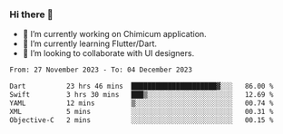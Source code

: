 ### Hi there 👋

<!--
**devcat37/devcat37** is a ✨ _special_ ✨ repository because its `README.md` (this file) appears on your GitHub profile.-->


- 🔭 I’m currently working on Chimicum application.
- 🌱 I’m currently learning Flutter/Dart.
- 👯 I’m looking to collaborate with UI designers.
<!-- - 🤔 I’m looking for help with ... -->

<!--START_SECTION:waka-->

```txt
From: 27 November 2023 - To: 04 December 2023

Dart          23 hrs 46 mins  █████████████████████▓░░░   86.00 %
Swift         3 hrs 30 mins   ███▒░░░░░░░░░░░░░░░░░░░░░   12.69 %
YAML          12 mins         ▒░░░░░░░░░░░░░░░░░░░░░░░░   00.74 %
XML           5 mins          ░░░░░░░░░░░░░░░░░░░░░░░░░   00.31 %
Objective-C   2 mins          ░░░░░░░░░░░░░░░░░░░░░░░░░   00.15 %
```

<!--END_SECTION:waka-->
